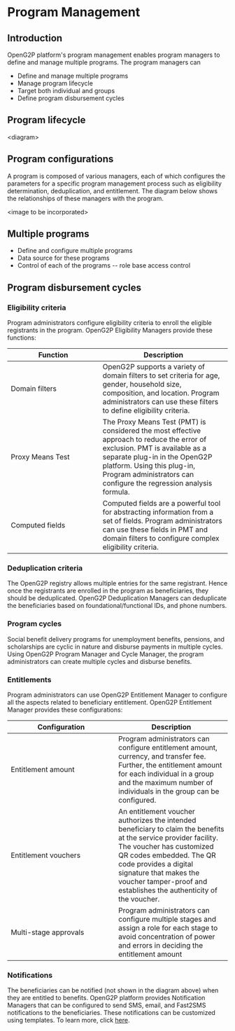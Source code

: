 # Program Management

## Introduction

OpenG2P platform's program management enables program managers to define and manage multiple programs. The program managers can

* Define and manage multiple programs
* Manage program lifecycle&#x20;
* Target both individual and groups&#x20;
* Define program disbursement cycles

## Program lifecycle

\<diagram>

## Program configurations

A program is composed of various managers, each of which configures the parameters for a specific program management process such as eligibility determination, deduplication, and entitlement. The diagram below shows the relationships of these managers with the program.

\<image to be incorporated>

## Multiple programs

* Define and configure multiple programs
* Data source for these programs
* Control of each of the programs -- role base access control

## Program disbursement cycles

### Eligibility criteria

Program administrators configure eligibility criteria to enroll the eligible registrants in the program. OpenG2P Eligibility Managers provide these functions:

<table><thead><tr><th width="194">Function</th><th>Description</th></tr></thead><tbody><tr><td>Domain filters</td><td>OpenG2P supports a variety of domain filters to set criteria for age, gender, household size, composition, and location. Program administrators can use these filters to define eligibility criteria.</td></tr><tr><td>Proxy Means Test</td><td>The Proxy Means Test (PMT) is considered the most effective approach to reduce the error of exclusion. PMT is available as a separate plug-in in the OpenG2P platform. Using this plug-in, Program administrators can configure the regression analysis formula.</td></tr><tr><td>Computed fields</td><td>Computed fields are a powerful tool for abstracting information from a set of fields. Program administrators can use these fields in PMT and domain filters to configure complex eligibility criteria.</td></tr></tbody></table>

### Deduplication criteria

The OpenG2P registry allows multiple entries for the same registrant. Hence once the registrants are enrolled in the program as beneficiaries, they should be deduplicated. OpenG2P Deduplication Managers can deduplicate the beneficiaries based on foundational/functional IDs, and phone numbers.

### Program cycles

Social benefit delivery programs for unemployment benefits, pensions, and scholarships are cyclic in nature and disburse payments in multiple cycles. Using OpenG2P Program Manager and Cycle Manager, the program administrators can create multiple cycles and disburse benefits.

### Entitlements

Program administrators can use OpenG2P Entitlement Manager to configure all the aspects related to beneficiary entitlement. OpenG2P Entitlement Manager provides these configurations:

<table><thead><tr><th width="230">Configuration</th><th>Description</th></tr></thead><tbody><tr><td>Entitlement amount</td><td>Program administrators can configure entitlement amount, currency, and transfer fee. Further, the entitlement amount for each individual in a group and the maximum number of individuals in the group can be configured.</td></tr><tr><td>Entitlement vouchers</td><td>An entitlement voucher authorizes the intended beneficiary to claim the benefits at the service provider facility. The voucher has customized QR codes embedded. The QR code provides a digital signature that makes the voucher tamper-proof and establishes the authenticity of the voucher.</td></tr><tr><td>Multi-stage approvals</td><td>Program administrators can configure multiple stages and assign a role for each stage to avoid concentration of power and errors in deciding the entitlement amount</td></tr></tbody></table>

### Notifications

The beneficiaries can be notified (not shown in the diagram above) when they are entitled to benefits. OpenG2P platform provides Notification Managers that can be configured to send SMS, email, and Fast2SMS notifications to the beneficiaries. These notifications can be customized using templates. To learn more, click [here](notifications.md).
